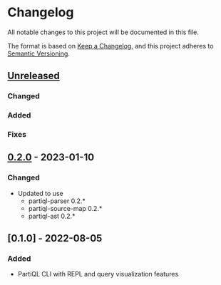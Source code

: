 # Changelog

All notable changes to this project will be documented in this file.

The format is based on [Keep a Changelog](https://keepachangelog.com/en/1.0.0/),
and this project adheres to [Semantic Versioning](https://semver.org/spec/v2.0.0.html).

## [Unreleased]
### Changed

### Added

### Fixes

## [0.2.0] - 2023-01-10
### Changed
- Updated to use
  - partiql-parser 0.2.*
  - partiql-source-map 0.2.*
  - partiql-ast 0.2.*

## [0.1.0] - 2022-08-05
### Added
- PartiQL CLI with REPL and query visualization features

[Unreleased]: https://github.com/partiql/partiql-rust-cli/compare/v0.2.0...HEAD
[0.2.0]: https://github.com/partiql/partiql-rust-cli/releases/tag/v0.2.0
